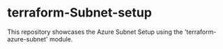 # terraform-Subnet-setup
This repository showcases the Azure Subnet Setup using the 'terraform-azure-subnet' module.
